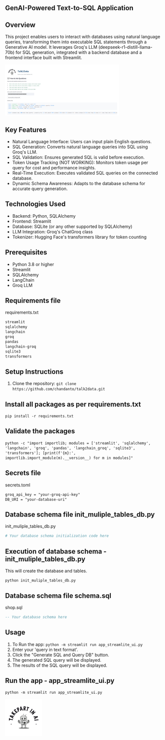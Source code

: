 ##  GenAI-Powered Text-to-SQL Application
## Overview
This project enables users to interact with databases using natural language queries, transforming them into executable SQL statements through a Generative AI model. It leverages Groq's LLM (deepseek-r1-distill-llama-70b) for SQL generation, integrated with a backend database and a frontend interface built with Streamlit.

<img src="static/logo/Talk2Data.PNG" alt="Logo" width="370"/>

## Key Features
- Natural Language Interface: Users can input plain English questions.
- SQL Generation: Converts natural language queries into SQL using Groq's LLM.
- SQL Validation: Ensures generated SQL is valid before execution.
- Token Usage Tracking (NOT WORKING): Monitors token usage per query for cost and performance insights.
- Real-Time Execution: Executes validated SQL queries on the connected database.
- Dynamic Schema Awareness: Adapts to the database schema for accurate query generation.

## Technologies Used
- Backend: Python, SQLAlchemy
- Frontend: Streamlit
- Database: SQLite (or any other supported by SQLAlchemy)
- LLM Integration: Groq's ChatGroq class
- Tokenizer: Hugging Face's transformers library for token counting

## Prerequisites
- Python 3.8 or higher
- Streamlit
- SQLAlchemy
- LangChain
- Groq LLM

## Requirements file
requirements.txt
```
streamlit
sqlalchemy
langchain
groq
pandas
langchain-groq
sqlite3
transformers
```
## Setup Instructions
1. Clone the repository: `git clone https://github.com/chandanto/talk2data.git`

## Install all packages as per requirements.txt
```
pip install -r requirements.txt
```

## Validate the packages 
```
python -c "import importlib; modules = ['streamlit', 'sqlalchemy', 'langchain', 'groq', 'pandas', 'langchain_groq', 'sqlite3', 'transformers']; [print(f'{m}:', importlib.import_module(m).__version__) for m in modules]"
```

## Secrets file
secrets.toml
```
groq_api_key = "your-groq-api-key"
DB_URI = "your-database-uri"
```

## Database schema file init_muliple_tables_db.py
init_muliple_tables_db.py
```python
# Your database schema initialization code here
```

## Execution of database schema - init_muliple_tables_db.py
This will create the database and tables.
```
python init_muliple_tables_db.py
```

## Database schema file schema.sql
shop.sql
```sql
-- Your database schema here
```

## Usage
1. To Run the app: `python -m streamlit run app_streamlite_ui.py`
2. Enter your 'query in text format'.
3. Click the "Generate SQL and Query DB" button.
4. The generated SQL query will be displayed.
5. The results of the SQL query will be displayed.

## Run the app - app_streamlite_ui.py
```
python -m streamlit run app_streamlite_ui.py
```

<img src="static/logo/TakePart_In_AI_logo.png" alt="Logo" width="120"/>